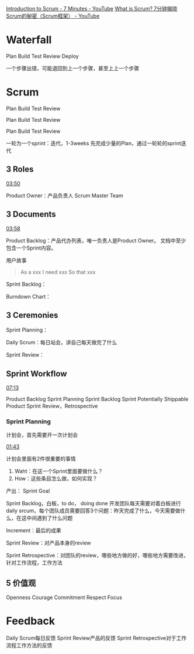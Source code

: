 [Introduction to Scrum - 7 Minutes - YouTube](https://www.youtube.com/watch?v=9TycLR0TqFA)
[What is Scrum? 7分钟揭晓Scrum的秘密（Scrum框架） - YouTube](https://www.youtube.com/watch?v=-wTRU-LKgEY)
# Waterfall
Plan
Build
Test
Review
Deploy

一个步骤出错，可能退回到上一个步骤，甚至上上一个步骤
# Scrum
Plan
Build
Test
Review

Plan
Build
Test
Review

Plan
Build
Test
Review

一轮为一个sprint：迭代，1-3weeks
先完成少量的Plan，通过一轮轮的sprint迭代

## 3 Roles

[03:50](https://www.youtube.com/watch?v=9TycLR0TqFA#t=230.44453)

Product Owner：产品负责人
Scrum Master
Team

## 3 Documents

[03:58](https://www.youtube.com/watch?v=9TycLR0TqFA#t=238.904363)

Product Backlog：产品代办列表，唯一负责人是Product Owner。
文档中至少包含一个Sprint内容。

用户故事
> As a xxx
> I need xxx
> So that xxx

Sprint Backlog：

Burndown Chart：

## 3 Ceremonies
Sprint Planning：

Daily Scrum：每日站会，讲自己每天做完了什么

Sprint Review：


## Sprint Workflow

[07:13](https://www.youtube.com/watch?v=9TycLR0TqFA#t=433.592254)

Product Backlog
Sprint Planning
Sprint Backlog
Sprint 
Potentially Shippable Product
Sprint Review，Retrospective

### Sprint Planning
计划会，首先需要开一次计划会

[01:43](https://www.youtube.com/watch?v=-wTRU-LKgEY#t=103.517163)

计划会里面有2件很重要的事情
1. Waht：在这一个Sprint里面要做什么？
2. How：这些条目怎么做，如何实现？

产出：
Sprint Goal

Sprint Backlog，白板，to do， doing done
开发团队每天需要对着白板进行daily srcum，每个团队成员需要回答3个问题：昨天完成了什么，今天需要做什么，在这中间遇到了什么问题

Increment：最后的成果

Sprint Review：对产品本身的review

Sprint Retrospective：对团队的review，哪些地方做的好，哪些地方需要改进，针对工作流程，工作方法


## 5 价值观
Openness
Courage
Commitment
Respect
Focus


# Feedback
Daily Scrum每日反馈
Sprint Review产品的反馈
Sprint Retrospective对于工作流程工作方法的反馈